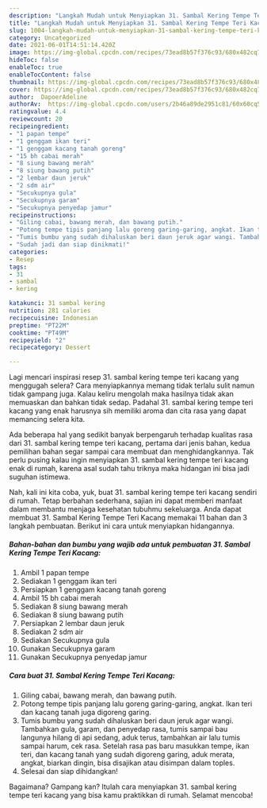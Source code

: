 ```yaml
---
description: "Langkah Mudah untuk Menyiapkan 31. Sambal Kering Tempe Teri Kacang Anti Gagal"
title: "Langkah Mudah untuk Menyiapkan 31. Sambal Kering Tempe Teri Kacang Anti Gagal"
slug: 1004-langkah-mudah-untuk-menyiapkan-31-sambal-kering-tempe-teri-kacang-anti-gagal
category: Uncategorized
date: 2021-06-01T14:51:14.420Z
image: https://img-global.cpcdn.com/recipes/73ead8b57f376c93/680x482cq70/31-sambal-kering-tempe-teri-kacang-foto-resep-utama.jpg
hideToc: false
enableToc: true
enableTocContent: false
thumbnail: https://img-global.cpcdn.com/recipes/73ead8b57f376c93/680x482cq70/31-sambal-kering-tempe-teri-kacang-foto-resep-utama.jpg
cover: https://img-global.cpcdn.com/recipes/73ead8b57f376c93/680x482cq70/31-sambal-kering-tempe-teri-kacang-foto-resep-utama.jpg
author:  DapoerAdeline
authorAv:  https://img-global.cpcdn.com/users/2b46a89de2951c81/60x60cq50/avatar.jpg
ratingvalue: 4.4
reviewcount: 20
recipeingredient:
- "1 papan tempe"
- "1 genggam ikan teri"
- "1 genggam kacang tanah goreng"
- "15 bh cabai merah"
- "8 siung bawang merah"
- "8 siung bawang putih"
- "2 lembar daun jeruk"
- "2 sdm air"
- "Secukupnya gula"
- "Secukupnya garam"
- "Secukupnya penyedap jamur"
recipeinstructions:
- "Giling cabai, bawang merah, dan bawang putih."
- "Potong tempe tipis panjang lalu goreng garing-garing, angkat. Ikan teri dan kacang tanah juga digoreng garing."
- "Tumis bumbu yang sudah dihaluskan beri daun jeruk agar wangi. Tambahkan gula, garam, dan penyedap rasa, tumis sampai bau langunya hilang di api sedang, aduk terus, tambahkan air lalu tumis sampai harum, cek rasa. Setelah rasa pas baru masukkan tempe, ikan teri, dan kacang tanah yang sudah digoreng garing, aduk merata, angkat, biarkan dingin, bisa disajikan atau disimpan dalam toples."
- "Sudah jadi dan siap dinikmati!"
categories:
- Resep
tags:
- 31
- sambal
- kering

katakunci: 31 sambal kering 
nutrition: 281 calories
recipecuisine: Indonesian
preptime: "PT22M"
cooktime: "PT49M"
recipeyield: "2"
recipecategory: Dessert

---
```



Lagi mencari inspirasi resep 31. sambal kering tempe teri kacang yang menggugah selera? Cara menyiapkannya memang tidak terlalu sulit namun tidak gampang juga. Kalau keliru mengolah maka hasilnya tidak akan memuaskan dan bahkan tidak sedap. Padahal 31. sambal kering tempe teri kacang yang enak harusnya sih memiliki aroma dan cita rasa yang dapat memancing selera kita.




Ada beberapa hal yang sedikit banyak berpengaruh terhadap kualitas rasa dari 31. sambal kering tempe teri kacang, pertama dari jenis bahan, kedua pemilihan bahan segar sampai cara membuat dan menghidangkannya. Tak perlu pusing kalau ingin menyiapkan 31. sambal kering tempe teri kacang enak di rumah, karena asal sudah tahu triknya maka hidangan ini bisa jadi suguhan istimewa.


Nah, kali ini kita coba, yuk, buat 31. sambal kering tempe teri kacang sendiri di rumah. Tetap berbahan sederhana, sajian ini dapat memberi manfaat dalam membantu menjaga kesehatan tubuhmu sekeluarga. Anda dapat membuat 31. Sambal Kering Tempe Teri Kacang memakai 11 bahan dan 3 langkah pembuatan. Berikut ini cara untuk menyiapkan hidangannya.

<!--inarticleads1-->

##### Bahan-bahan dan bumbu yang wajib ada untuk pembuatan 31. Sambal Kering Tempe Teri Kacang:

1. Ambil 1 papan tempe
1. Sediakan 1 genggam ikan teri
1. Persiapkan 1 genggam kacang tanah goreng
1. Ambil 15 bh cabai merah
1. Sediakan 8 siung bawang merah
1. Sediakan 8 siung bawang putih
1. Persiapkan 2 lembar daun jeruk
1. Sediakan 2 sdm air
1. Sediakan Secukupnya gula
1. Gunakan Secukupnya garam
1. Gunakan Secukupnya penyedap jamur




<!--inarticleads2-->

##### Cara buat 31. Sambal Kering Tempe Teri Kacang:

1. Giling cabai, bawang merah, dan bawang putih.
1. Potong tempe tipis panjang lalu goreng garing-garing, angkat. Ikan teri dan kacang tanah juga digoreng garing.
1. Tumis bumbu yang sudah dihaluskan beri daun jeruk agar wangi. Tambahkan gula, garam, dan penyedap rasa, tumis sampai bau langunya hilang di api sedang, aduk terus, tambahkan air lalu tumis sampai harum, cek rasa. Setelah rasa pas baru masukkan tempe, ikan teri, dan kacang tanah yang sudah digoreng garing, aduk merata, angkat, biarkan dingin, bisa disajikan atau disimpan dalam toples.
1. Selesai dan siap dihidangkan!



Bagaimana? Gampang kan? Itulah cara menyiapkan 31. sambal kering tempe teri kacang yang bisa kamu praktikkan di rumah. Selamat mencoba!
